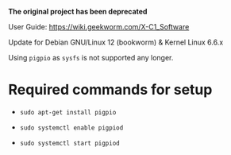 **The original project has been deprecated**

User Guide: https://wiki.geekworm.com/X-C1_Software

Update for Debian GNU/Linux 12 (bookworm) & Kernel Linux 6.6.x

Using ```pigpio``` as ```sysfs``` is not supported any longer.

# Required commands for setup

* ```
  sudo apt-get install pigpio
  ```
* ```
  sudo systemctl enable pigpiod
  ```
* ```
  sudo systemctl start pigpiod
  ```
